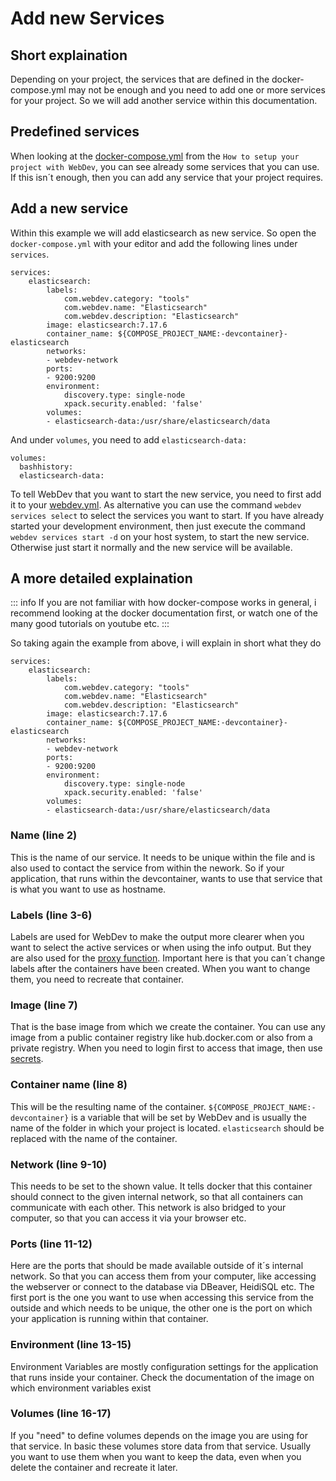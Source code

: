 # Add new Services

## Short explaination

Depending on your project, the services that are defined in the docker-compose.yml may not be enough and you need to add one or more services for your project. So we will add another service within this documentation.

## Predefined services

When looking at the [docker-compose.yml](/convert_project#docker-compose-yml-line-18) from the `How to setup your project with WebDev`, you can see already some services that you can use. If this isn´t enough, then you can add any service that your project requires.

## Add a new service

Within this example we will add elasticsearch as new service. So open the `docker-compose.yml` with your editor and add the following lines under `services`.

```yaml:line-numbers
services:
    elasticsearch:
        labels:
            com.webdev.category: "tools"
            com.webdev.name: "Elasticsearch"
            com.webdev.description: "Elasticsearch"
        image: elasticsearch:7.17.6
        container_name: ${COMPOSE_PROJECT_NAME:-devcontainer}-elasticsearch
        networks:
        - webdev-network
        ports:
        - 9200:9200
        environment:
            discovery.type: single-node
            xpack.security.enabled: 'false'
        volumes:
        - elasticsearch-data:/usr/share/elasticsearch/data
```

And under `volumes`, you need to add `elasticsearch-data:`

```yaml:line-numbers
volumes:
  bashhistory:
  elasticsearch-data:
```

To tell WebDev that you want to start the new service, you need to first add it to your [webdev.yml](http://localhost:5173/reference/webdev_yml/services#active). As alternative you can use the command `webdev services select` to select the services you want to start. If you have already started your development environment, then just execute the command `webdev services start -d` on your host system, to start the new service. Otherwise just start it normally and the new service will be available.

## A more detailed explaination

::: info
If you are not familiar with how docker-compose works in general, i recommend looking at the docker documentation first, or watch one of the many good tutorials on youtube etc.
:::

So taking again the example from above, i will explain in short what they do

```yaml:line-numbers
services:
    elasticsearch:
        labels:
            com.webdev.category: "tools"
            com.webdev.name: "Elasticsearch"
            com.webdev.description: "Elasticsearch"
        image: elasticsearch:7.17.6
        container_name: ${COMPOSE_PROJECT_NAME:-devcontainer}-elasticsearch
        networks:
        - webdev-network
        ports:
        - 9200:9200
        environment:
            discovery.type: single-node
            xpack.security.enabled: 'false'
        volumes:
        - elasticsearch-data:/usr/share/elasticsearch/data
```

### Name (line 2)

This is the name of our service. It needs to be unique within the file and is also used to contact the service from within the nework. So if your application, that runs within the devcontainer, wants to use that service that is what you want to use as hostname.

### Labels (line 3-6)

Labels are used for WebDev to make the output more clearer when you want to select the active services or when using the info output. But they are also used for the [proxy function](/proxy). Important here is that you can´t change labels after the containers have been created. When you want to change them, you need to recreate that container.

### Image (line 7)

That is the base image from which we create the container. You can use any image from a public container registry like hub.docker.com or also from a private registry. When you need to login first to access that image, then use [secrets](/secrets).

### Container name (line 8)

This will be the resulting name of the container. `${COMPOSE_PROJECT_NAME:-devcontainer}` is a variable that will be set by WebDev and is usually the name of the folder in which your project is located. `elasticsearch` should be replaced with the name of the container.

### Network (line 9-10)

This needs to be set to the shown value. It tells docker that this container should connect to the given internal network, so that all containers can communicate with each other. This network is also bridged to your computer, so that you can access it via your browser etc.

### Ports (line 11-12)

Here are the ports that should be made available outside of it´s internal network. So that you can access them from your computer, like accessing the webserver or connect to the database via DBeaver, HeidiSQL etc. The first port is the one you want to use when accessing this service from the outside and which needs to be unique, the other one is the port on which your application is running within that container.

### Environment (line 13-15)

Environment Variables are mostly configuration settings for the application that runs inside your container. Check the documentation of the image on which environment variables exist

### Volumes (line 16-17)

If you "need" to define volumes depends on the image you are using for that service. In basic these volumes store data from that service. Usually you want to use them when you want to keep the data, even when you delete the container and recreate it later.